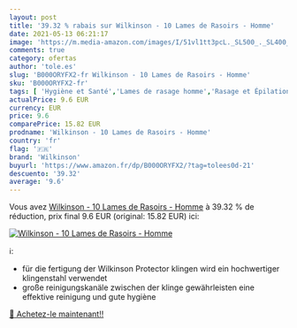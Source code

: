 ```yaml
---
layout: post
title: '39.32 % rabais sur Wilkinson - 10 Lames de Rasoirs - Homme'
date: 2021-05-13 06:21:17
image: 'https://m.media-amazon.com/images/I/51vl1tt3pcL._SL500_._SL400_.jpg'
comments: true
category: ofertas
author: 'tole.es'
slug: 'B000ORYFX2-fr Wilkinson - 10 Lames de Rasoirs - Homme'
sku: 'B000ORYFX2-fr'
tags: [ 'Hygiène et Santé','Lames de rasage homme','Rasage et Épilation','Rasage manuel','Rasage manuel homme','wilkinson', ]
actualPrice: 9.6 EUR
currency: EUR
price: 9.6
comparePrice: 15.82 EUR
prodname: 'Wilkinson - 10 Lames de Rasoirs - Homme'
country: 'fr'
flag: '🇫🇷'
brand: 'Wilkinson'
buyurl: 'https://www.amazon.fr/dp/B000ORYFX2/?tag=tolees0d-21'
descuento: '39.32'
average: '9.6'
---
```


Vous avez [Wilkinson - 10 Lames de Rasoirs - Homme](https://www.amazon.fr/dp/B000ORYFX2/?tag=tolees0d-21)  à  39.32 % de réduction, prix final  9.6 EUR (original: 15.82 EUR) ici:

[![Wilkinson - 10 Lames de Rasoirs - Homme](https://m.media-amazon.com/images/I/51vl1tt3pcL._SL500_._SL400_.jpg)](https://www.amazon.fr/dp/B000ORYFX2/?tag=tolees0d-21)

ℹ️:

- für die fertigung der Wilkinson Protector klingen wird ein hochwertiger klingenstahl verwendet
- große reinigungskanäle zwischen der klinge gewährleisten eine effektive reinigung und gute hygiène

[🛒 Achetez-le maintenant!!](https://www.amazon.fr/dp/B000ORYFX2/?tag=tolees0d-21)
